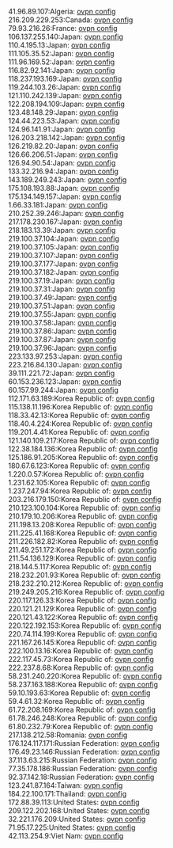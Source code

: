 41.96.89.107:Algeria: [ovpn config](vpn/41_96_89_107.ovpn)  
216.209.229.253:Canada: [ovpn config](vpn/216_209_229_253.ovpn)  
79.93.216.26:France: [ovpn config](vpn/79_93_216_26.ovpn)  
106.137.255.140:Japan: [ovpn config](vpn/106_137_255_140.ovpn)  
110.4.195.13:Japan: [ovpn config](vpn/110_4_195_13.ovpn)  
111.105.35.52:Japan: [ovpn config](vpn/111_105_35_52.ovpn)  
111.96.169.52:Japan: [ovpn config](vpn/111_96_169_52.ovpn)  
116.82.92.141:Japan: [ovpn config](vpn/116_82_92_141.ovpn)  
118.237.193.169:Japan: [ovpn config](vpn/118_237_193_169.ovpn)  
119.244.103.26:Japan: [ovpn config](vpn/119_244_103_26.ovpn)  
121.110.242.139:Japan: [ovpn config](vpn/121_110_242_139.ovpn)  
122.208.194.109:Japan: [ovpn config](vpn/122_208_194_109.ovpn)  
123.48.148.29:Japan: [ovpn config](vpn/123_48_148_29.ovpn)  
124.44.223.53:Japan: [ovpn config](vpn/124_44_223_53.ovpn)  
124.96.141.91:Japan: [ovpn config](vpn/124_96_141_91.ovpn)  
126.203.218.142:Japan: [ovpn config](vpn/126_203_218_142.ovpn)  
126.219.82.20:Japan: [ovpn config](vpn/126_219_82_20.ovpn)  
126.66.206.51:Japan: [ovpn config](vpn/126_66_206_51.ovpn)  
126.94.90.54:Japan: [ovpn config](vpn/126_94_90_54.ovpn)  
133.32.216.94:Japan: [ovpn config](vpn/133_32_216_94.ovpn)  
143.189.249.243:Japan: [ovpn config](vpn/143_189_249_243.ovpn)  
175.108.193.88:Japan: [ovpn config](vpn/175_108_193_88.ovpn)  
175.134.149.157:Japan: [ovpn config](vpn/175_134_149_157.ovpn)  
1.66.33.181:Japan: [ovpn config](vpn/1_66_33_181.ovpn)  
210.252.39.246:Japan: [ovpn config](vpn/210_252_39_246.ovpn)  
217.178.230.167:Japan: [ovpn config](vpn/217_178_230_167.ovpn)  
218.183.13.39:Japan: [ovpn config](vpn/218_183_13_39.ovpn)  
219.100.37.104:Japan: [ovpn config](vpn/219_100_37_104.ovpn)  
219.100.37.105:Japan: [ovpn config](vpn/219_100_37_105.ovpn)  
219.100.37.107:Japan: [ovpn config](vpn/219_100_37_107.ovpn)  
219.100.37.177:Japan: [ovpn config](vpn/219_100_37_177.ovpn)  
219.100.37.182:Japan: [ovpn config](vpn/219_100_37_182.ovpn)  
219.100.37.19:Japan: [ovpn config](vpn/219_100_37_19.ovpn)  
219.100.37.31:Japan: [ovpn config](vpn/219_100_37_31.ovpn)  
219.100.37.49:Japan: [ovpn config](vpn/219_100_37_49.ovpn)  
219.100.37.51:Japan: [ovpn config](vpn/219_100_37_51.ovpn)  
219.100.37.55:Japan: [ovpn config](vpn/219_100_37_55.ovpn)  
219.100.37.58:Japan: [ovpn config](vpn/219_100_37_58.ovpn)  
219.100.37.86:Japan: [ovpn config](vpn/219_100_37_86.ovpn)  
219.100.37.87:Japan: [ovpn config](vpn/219_100_37_87.ovpn)  
219.100.37.96:Japan: [ovpn config](vpn/219_100_37_96.ovpn)  
223.133.97.253:Japan: [ovpn config](vpn/223_133_97_253.ovpn)  
223.216.84.130:Japan: [ovpn config](vpn/223_216_84_130.ovpn)  
39.111.221.72:Japan: [ovpn config](vpn/39_111_221_72.ovpn)  
60.153.236.123:Japan: [ovpn config](vpn/60_153_236_123.ovpn)  
60.157.99.244:Japan: [ovpn config](vpn/60_157_99_244.ovpn)  
112.171.63.189:Korea Republic of: [ovpn config](vpn/112_171_63_189.ovpn)  
115.138.11.196:Korea Republic of: [ovpn config](vpn/115_138_11_196.ovpn)  
118.33.42.13:Korea Republic of: [ovpn config](vpn/118_33_42_13.ovpn)  
118.40.4.224:Korea Republic of: [ovpn config](vpn/118_40_4_224.ovpn)  
119.201.4.41:Korea Republic of: [ovpn config](vpn/119_201_4_41.ovpn)  
121.140.109.217:Korea Republic of: [ovpn config](vpn/121_140_109_217.ovpn)  
122.38.184.136:Korea Republic of: [ovpn config](vpn/122_38_184_136.ovpn)  
125.186.91.205:Korea Republic of: [ovpn config](vpn/125_186_91_205.ovpn)  
180.67.6.123:Korea Republic of: [ovpn config](vpn/180_67_6_123.ovpn)  
1.220.0.57:Korea Republic of: [ovpn config](vpn/1_220_0_57.ovpn)  
1.231.62.105:Korea Republic of: [ovpn config](vpn/1_231_62_105.ovpn)  
1.237.247.94:Korea Republic of: [ovpn config](vpn/1_237_247_94.ovpn)  
203.216.179.150:Korea Republic of: [ovpn config](vpn/203_216_179_150.ovpn)  
210.123.100.104:Korea Republic of: [ovpn config](vpn/210_123_100_104.ovpn)  
210.179.10.206:Korea Republic of: [ovpn config](vpn/210_179_10_206.ovpn)  
211.198.13.208:Korea Republic of: [ovpn config](vpn/211_198_13_208.ovpn)  
211.225.41.168:Korea Republic of: [ovpn config](vpn/211_225_41_168.ovpn)  
211.226.182.82:Korea Republic of: [ovpn config](vpn/211_226_182_82.ovpn)  
211.49.251.172:Korea Republic of: [ovpn config](vpn/211_49_251_172.ovpn)  
211.54.136.129:Korea Republic of: [ovpn config](vpn/211_54_136_129.ovpn)  
218.144.5.117:Korea Republic of: [ovpn config](vpn/218_144_5_117.ovpn)  
218.232.201.93:Korea Republic of: [ovpn config](vpn/218_232_201_93.ovpn)  
218.232.210.212:Korea Republic of: [ovpn config](vpn/218_232_210_212.ovpn)  
219.249.205.216:Korea Republic of: [ovpn config](vpn/219_249_205_216.ovpn)  
220.117.126.33:Korea Republic of: [ovpn config](vpn/220_117_126_33.ovpn)  
220.121.21.129:Korea Republic of: [ovpn config](vpn/220_121_21_129.ovpn)  
220.121.43.122:Korea Republic of: [ovpn config](vpn/220_121_43_122.ovpn)  
220.122.192.153:Korea Republic of: [ovpn config](vpn/220_122_192_153.ovpn)  
220.74.114.199:Korea Republic of: [ovpn config](vpn/220_74_114_199.ovpn)  
221.167.26.145:Korea Republic of: [ovpn config](vpn/221_167_26_145.ovpn)  
222.100.13.16:Korea Republic of: [ovpn config](vpn/222_100_13_16.ovpn)  
222.117.45.73:Korea Republic of: [ovpn config](vpn/222_117_45_73.ovpn)  
222.237.8.68:Korea Republic of: [ovpn config](vpn/222_237_8_68.ovpn)  
58.231.240.220:Korea Republic of: [ovpn config](vpn/58_231_240_220.ovpn)  
58.237.163.188:Korea Republic of: [ovpn config](vpn/58_237_163_188.ovpn)  
59.10.193.63:Korea Republic of: [ovpn config](vpn/59_10_193_63.ovpn)  
59.4.61.32:Korea Republic of: [ovpn config](vpn/59_4_61_32.ovpn)  
61.72.208.169:Korea Republic of: [ovpn config](vpn/61_72_208_169.ovpn)  
61.78.246.248:Korea Republic of: [ovpn config](vpn/61_78_246_248.ovpn)  
61.80.232.79:Korea Republic of: [ovpn config](vpn/61_80_232_79.ovpn)  
217.138.212.58:Romania: [ovpn config](vpn/217_138_212_58.ovpn)  
176.124.117.171:Russian Federation: [ovpn config](vpn/176_124_117_171.ovpn)  
176.49.23.146:Russian Federation: [ovpn config](vpn/176_49_23_146.ovpn)  
37.113.63.215:Russian Federation: [ovpn config](vpn/37_113_63_215.ovpn)  
77.35.178.186:Russian Federation: [ovpn config](vpn/77_35_178_186.ovpn)  
92.37.142.18:Russian Federation: [ovpn config](vpn/92_37_142_18.ovpn)  
123.241.87.164:Taiwan: [ovpn config](vpn/123_241_87_164.ovpn)  
184.22.100.171:Thailand: [ovpn config](vpn/184_22_100_171.ovpn)  
172.88.39.113:United States: [ovpn config](vpn/172_88_39_113.ovpn)  
209.122.202.168:United States: [ovpn config](vpn/209_122_202_168.ovpn)  
32.221.176.209:United States: [ovpn config](vpn/32_221_176_209.ovpn)  
71.95.17.225:United States: [ovpn config](vpn/71_95_17_225.ovpn)  
42.113.254.9:Viet Nam: [ovpn config](vpn/42_113_254_9.ovpn)  
